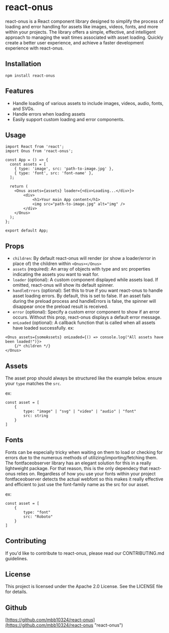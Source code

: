 # react-onus

react-onus is a React component library designed to simplify the process of loading and error handling for assets like images, videos, fonts, and more within your projects. The library offers a simple, effective, and intelligent approach to managing the wait times associated with asset loading. Quickly create a better user experience, and achieve a faster development experience with react-onus.

## Installation

`npm install react-onus`

## Features

- Handle loading of various assets to include images, videos, audio, fonts, and SVGs.
- Handle errors when loading assets
- Easily support custom loading and error components.

## Usage

```
import React from 'react';
import Onus from 'react-onus';

const App = () => {
  const assets = [
    { type: 'image', src: 'path-to-image.jpg' },
    { type: 'font', src: 'font-name' },
  ];

  return (
    <Onus assets={assets} loader={<div>Loading...</div>}>
        <div>
            <h1>Your main App content</h1>
            <img src="path-to-image.jpg" alt="img" />
        </div>
    </Onus>
  );
};

export default App;
```

## Props

- `children`: By default react-onus will render (or show a loader/error in place of) the children within `<Onus></Onus>`
- `assets` (required): An array of objects with type and src properties indicating the assets you want to wait for.
- `loader` (optional): A custom component displayed while assets load. If omitted, react-onus will show its default spinner.
- `handleErrors` (optional): Set this to true if you want react-onus to handle asset loading errors. By default, this is set to false. If an asset fails during the preload process and handleErrors is false, the spinner will disappear once the preload result is received.
- `error` (optional): Specify a custom error component to show if an error occurs. Without this prop, react-onus displays a default error message.
- `onLoaded` (optional): A callback function that is called when all assets have loaded successfully. ex:

```
<Onus assets={someAssets} onLoaded={() => console.log("All assets have been loaded!")}>
    {/* children */}
</Onus>
```

## Assets

The asset prop should always be structured like the example below. ensure your `type` matches the `src`.

ex:

```
const asset = [
    {
        type: "image" | "svg" | "video" | "audio" | "font"
        src: string
    }
]
```

## Fonts

Fonts can be especially tricky when waiting on them to load or checking for errors due to the numerous methods of utilizing/importing/fetching them. The fontfaceobserver library has an elegant solution for this in a really lightweight package. For that reason, this is the only dependecy that react-onus relies on. Regardless of how you use your fonts within your project fontfaceobserver detects the actual webfont so this makes it really effective and efficient to just use the font-family name as the src for our asset.

ex:

```
const asset = [
    {
        type: "font"
        src: "Roboto"
    }
]
```

## Contributing

If you'd like to contribute to react-onus, please read our CONTRIBUTING.md guidelines.

## License

This project is licensed under the Apache 2.0 License. See the LICENSE file for details.

## Github

[https://github.com/mbb10324/react-onus](https://github.com/mbb10324/react-onus "react-onus")
